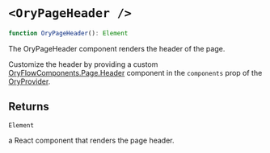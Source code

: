 # `<OryPageHeader />`

```ts
function OryPageHeader(): Element
```

The OryPageHeader component renders the header of the page.

Customize the header by providing a custom [OryFlowComponents.Page.Header](../type-aliases/OryFlowComponents.md#page) component in
the `components` prop of the [OryProvider](OryProvider.md).

## Returns

`Element`

a React component that renders the page header.
